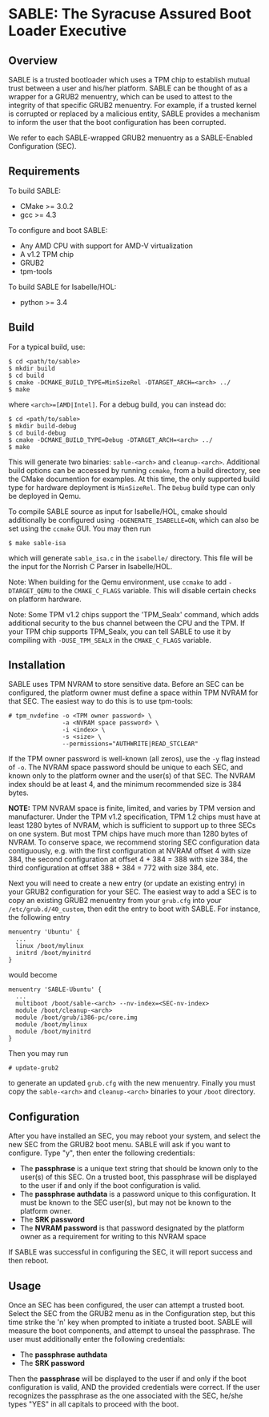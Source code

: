 **SABLE**: The **S**yracuse **A**ssured **B**oot **L**oader **E**xecutive
=================

Overview
-----------------

SABLE is a trusted bootloader which uses a TPM chip to establish mutual trust
between a user and his/her platform. SABLE can be thought of as a wrapper for
a GRUB2 menuentry, which can be used to attest to the integrity of that specific
GRUB2 menuentry. For example, if a trusted kernel is corrupted or replaced
by a malicious entity, SABLE provides a mechanism to inform the user that the
boot configuration has been corrupted.

We refer to each SABLE-wrapped GRUB2 menuentry as a SABLE-Enabled Configuration (SEC).

Requirements
----------------

To build SABLE:
- CMake >= 3.0.2
- gcc >= 4.3

To configure and boot SABLE:
- Any AMD CPU with support for AMD-V virtualization
- A v1.2 TPM chip
- GRUB2
- tpm-tools

To build SABLE for Isabelle/HOL:
- python >= 3.4

Build
----------------

For a typical build, use:
```
$ cd <path/to/sable>
$ mkdir build
$ cd build
$ cmake -DCMAKE_BUILD_TYPE=MinSizeRel -DTARGET_ARCH=<arch> ../
$ make
```
where `<arch>=[AMD|Intel]`. For a debug build, you can instead do:
```
$ cd <path/to/sable>
$ mkdir build-debug
$ cd build-debug
$ cmake -DCMAKE_BUILD_TYPE=Debug -DTARGET_ARCH=<arch> ../
$ make
```
This will generate two binaries: `sable-<arch>` and `cleanup-<arch>`.
Additional build options can be accessed by running `ccmake`, from a build
directory, see the CMake documention for examples. At this time, the only
supported build type for hardware deployment is `MinSizeRel`. The `Debug` build
type can only be deployed in Qemu.

To compile SABLE source as input for Isabelle/HOL, cmake should additionally be
configured using `-DGENERATE_ISABELLE=ON`, which can also be set using the
`ccmake` GUI. You may then run
```
$ make sable-isa
```
which will generate `sable_isa.c` in the `isabelle/` directory. This file will
be the input for the Norrish C Parser in Isabelle/HOL.

Note: When building for the Qemu environment, use `ccmake` to add `-DTARGET_QEMU`
to the `CMAKE_C_FLAGS` variable. This will disable certain checks on platform hardware.

Note: Some TPM v1.2 chips support the 'TPM_Sealx' command, which adds additional security
to the bus channel between the CPU and the TPM. If your TPM chip supports TPM_Sealx, you
can tell SABLE to use it by compiling with `-DUSE_TPM_SEALX` in the `CMAKE_C_FLAGS`
variable.

Installation
---------------

SABLE uses TPM NVRAM to store sensitive data. Before an SEC can be configured, the
platform owner must define a space within TPM NVRAM for that SEC. The easiest way to
do this is to use tpm-tools:
```
# tpm_nvdefine -o <TPM owner password> \
               -a <NVRAM space password> \
               -i <index> \
               -s <size> \
               --permissions="AUTHWRITE|READ_STCLEAR"
```
If the TPM owner password is well-known (all zeros), use the `-y` flag instead of `-o`.
The NVRAM space password should be unique to each SEC, and known only to the platform
owner and the user(s) of that SEC. The NVRAM index should be at least 4, and the
minimum recommended size is 384 bytes.

**NOTE:** TPM NVRAM space is finite, limited, and varies by TPM version and
manufacturer. Under the TPM v1.2 specification, TPM 1.2 chips must have at
least 1280 bytes of NVRAM, which is sufficient to support up to three SECs
on one system. But most TPM chips have much more than 1280 bytes of NVRAM.
To conserve space, we recommend storing SEC configuration data contiguously,
e.g. with the first configuration at NVRAM offset 4 with size 384, the second
configuration at offset 4 + 384 = 388 with size 384, the third configuration
at offset 388 + 384 = 772 with size 384, etc.

Next you will need to create a new entry (or update an existing entry) in your GRUB2
configuration for your SEC.  The easiest way to add a SEC is to copy an existing
GRUB2 menuentry from your `grub.cfg` into your `/etc/grub.d/40_custom`, then edit
the entry to boot with SABLE. For instance, the following entry
```
menuentry 'Ubuntu' {
  ...
  linux /boot/mylinux
  initrd /boot/myinitrd
}
```
would become
```
menuentry 'SABLE-Ubuntu' {
  ...
  multiboot /boot/sable-<arch> --nv-index=<SEC-nv-index>
  module /boot/cleanup-<arch>
  module /boot/grub/i386-pc/core.img
  module /boot/mylinux
  module /boot/myinitrd
}
```
Then you may run
```
# update-grub2
```
to generate an updated `grub.cfg` with the new menuentry.
Finally you must copy the `sable-<arch>` and `cleanup-<arch>` binaries to your
`/boot` directory.

Configuration
---------------

After you have installed an SEC, you may reboot your system, and select the new SEC
from the GRUB2 boot menu. SABLE will ask if you want to configure. Type "y", then
enter the following credentials:

- The **passphrase** is a unique text string that should be known only to the user(s)
  of this SEC. On a trusted boot, this passphrase will be displayed to the user
  if and only if the boot configuration is valid.
- The **passphrase authdata** is a password unique to this configuration. It must be known
  to the SEC user(s), but may not be known to the platform owner.
- The **SRK password**
- The **NVRAM password** is that password designated by the platform owner as a requirement
  for writing to this NVRAM space

If SABLE was successful in configuring the SEC, it will report success and then reboot.

Usage
---------------

Once an SEC has been configured, the user can attempt a trusted boot. Select the SEC
from the GRUB2 menu as in the Configuration step, but this time strike the 'n' key
when prompted to initiate a trusted boot. SABLE will measure the boot components, and
attempt to unseal the passphrase. The user must additionally enter the following
credentials:

- The **passphrase authdata**
- The **SRK password**

Then the **passphrase** will be displayed to the user if and only if the boot
configuration is valid, AND the provided credentials were correct. If the user
recognizes the passphrase as the one associated with the SEC, he/she types "YES"
in all capitals to proceed with the boot.
